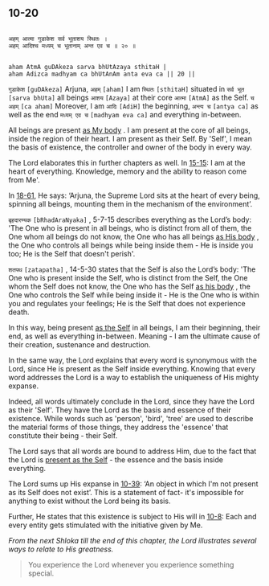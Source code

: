 ## 10-20

```shloka-sa

अहम् आत्मा गुडाकेश सर्व भूताशय स्थितः ।
अहम् आदिश्च मध्यम् च भूतानाम् अन्त एव च ॥ २० ॥

```
```shloka-sa-hk

aham AtmA guDAkeza sarva bhUtAzaya sthitaH |
aham Adizca madhyam ca bhUtAnAm anta eva ca || 20 ||

```
`गुडाकेश` `[guDAkeza]` Arjuna, `अहम्` `[aham]` I am `स्थितः` `[sthitaH]` situated in `सर्व भूत` `[sarva bhUta]` all beings `आशय` `[Azaya]` at their core `आत्मा` `[AtmA]` as the Self. `च अहम्` `[ca aham]` Moreover, I am `आदिः` `[AdiH]` the beginning, `अन्त्य च` `[antya ca]` as well as the end `मध्यम् एव च` `[madhyam eva ca]` and everything in-between.

All beings are present 
[as My body](7-13.md#universe_as_his_body)
. I am present at the core of all beings, inside the region of their heart. I am present as their Self. By 'Self', I mean the basis of existence, the controller and owner of the body in every way. 

The Lord elaborates this in further chapters as well. In [15-15](15-15.md): I am at the heart of everything. Knowledge, memory and the ability to reason come from Me'. 

In [18-61](18-61.md), He says: ‘Arjuna, the Supreme Lord sits at the heart of every being, spinning all beings, mounting them in the mechanism of the environment’.

`बृहदारण्यक` `[bRhadAraNyaka]` , 5-7-15 describes everything as the Lord’s body: 'The One who is present in all beings, who is distinct from all of them, the One whom all beings do not know, the One who has all beings
[as His body](7-13.md#universe_as_his_body)
, the One who controls all beings while being inside them - He is inside you too; He is the Self that doesn't perish'.

`शतपथ` `[zatapatha]` , 14-5-30
 states that the Self is also the Lord’s body: 'The One who is present inside the Self, who is distinct from the Self, the One whom the Self does not know, the One who has the Self 
[as his body](7-13.md#universe_as_his_body)
, the One who controls the Self while being inside it - He is the One who is within you and regulates your feelings; He is the Self that does not experience death.

In this way, being present 
[as the Self](7-13.md#universe_as_his_body)
 in all beings, I am their beginning, their end, as well as everything in-between. Meaning - I am the ultimate cause of their creation, sustenance and destruction.

In the same way, the Lord explains that every word is synonymous with the Lord, since He is present as the Self inside everything. Knowing that every word addresses the Lord is a way to establish the uniqueness of His mighty expanse. 

Indeed, all words ultimately conclude in the Lord, since they have the Lord as their 'Self'. They have the Lord as the basis and essence of their existence. While words such as 'person', 'bird', 'tree' are used to describe the material forms of those things, they address the 'essence' that constitute their being - their Self. 

The Lord says that all words are bound to address Him, due to the fact that the Lord is 
[present as the Self](7-13.md#universe_as_his_body) - the essence and the basis inside everything. 

The Lord sums up His expanse in [10-39](10-39.md): ‘An object in which I'm not present as its Self does not exist’. This is a statement of fact- it's impossible for anything to exist without the Lord being its basis.

Further, He states that this existence is subject to His will in [10-8](10-8.md): Each and every entity gets stimulated with the initiative given by Me.

_From the next Shloka till the end of this chapter, the Lord illustrates several ways to relate to His greatness._

<a name='applnote_158'></a>
> You experience the Lord whenever you experience something special.
